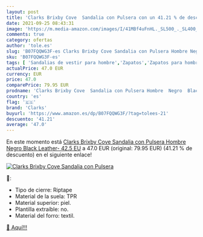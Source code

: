 ```yaml
---
layout: post
title: 'Clarks Brixby Cove  Sandalia con Pulsera con un 41.21 % de descuento'
date: 2021-09-25 08:43:31
image: 'https://m.media-amazon.com/images/I/41MBf4uFnHL._SL500_._SL400_.jpg'
comments: true
category: ofertas
author: 'tole.es'
slug: 'B07FQQWG3F-es Clarks Brixby Cove Sandalia con Pulsera Hombre Negro Black...'
sku: 'B07FQQWG3F-es'
tags: [ 'Sandalias de vestir para hombre','Zapatos','Zapatos para hombre','Zapatos y complementos','clarks','sandalia', ]
actualPrice: 47.0 EUR
currency: EUR
price: 47.0
comparePrice: 79.95 EUR
prodname: 'Clarks Brixby Cove  Sandalia con Pulsera Hombre  Negro  Black Leather-   42.5 EU'
country: 'es'
flag: '🇪🇸'
brand: 'Clarks'
buyurl: 'https://www.amazon.es/dp/B07FQQWG3F/?tag=tolees-21'
descuento: '41.21'
average: '47.0'
---
```


En este momento está [Clarks Brixby Cove  Sandalia con Pulsera Hombre  Negro  Black Leather-   42.5 EU](https://www.amazon.es/dp/B07FQQWG3F/?tag=tolees-21) a 47.0 EUR (original: 79.95 EUR) (41.21 %  de descuento) en el siguiente enlace!

[![Clarks Brixby Cove  Sandalia con Pulsera](https://m.media-amazon.com/images/I/41MBf4uFnHL._SL500_._SL400_.jpg)](https://www.amazon.es/dp/B07FQQWG3F/?tag=tolees-21)

🔎:

- Tipo de cierre: Riptape
- Material de la suela: TPR
- Material superior: piel.
- Plantilla extraíble: no.
- Material del forro: textil.

[🛒 Aquí!!!](https://www.amazon.es/dp/B07FQQWG3F/?tag=tolees-21)
